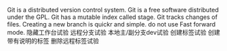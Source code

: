 Git is a distributed version control system.
Git is a free software distributed under the GPL.
Git has a mutable index called stage.
Git tracks changes of files.
Creating a new branch is quickr and simple. 
do not use Fast forward mode.
隐藏工作台试验
远程分支试验
本地主/副分支dev试验
创建标签试验
创建带有说明的标签
删除远程标签试验
